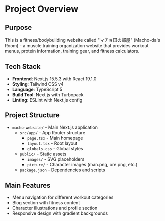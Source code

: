 # Project Overview

## Purpose
This is a fitness/bodybuilding website called "マチョ田の部屋" (Macho-da's Room) - a muscle training organization website that provides workout menus, protein information, training gear, and fitness calculators.

## Tech Stack
- **Frontend**: Next.js 15.5.3 with React 19.1.0
- **Styling**: Tailwind CSS v4
- **Language**: TypeScript 5
- **Build Tool**: Next.js with Turbopack
- **Linting**: ESLint with Next.js config

## Project Structure
- `macho-website/` - Main Next.js application
  - `src/app/` - App Router structure
    - `page.tsx` - Main homepage
    - `layout.tsx` - Root layout
    - `globals.css` - Global styles
  - `public/` - Static assets
    - `images/` - SVG placeholders
    - `picture/` - Character images (man.png, ore.png, etc.)
  - `package.json` - Dependencies and scripts

## Main Features
- Menu navigation for different workout categories
- Blog section with fitness content
- Character illustrations and profile section
- Responsive design with gradient backgrounds
